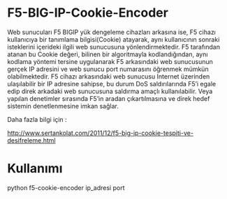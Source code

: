 # F5-BIG-IP-Cookie-Encoder

Web sunucuları F5 BIGIP yük dengeleme cihazları arkasına ise, F5 cihazı kullanıcıya bir tanımlama bilgisi(Cookie) atayarak, aynı kullanıcının sonraki isteklerini içerideki ilgili web sunucusuna yönlendirmektedir.
F5 tarafından atanan bu Cookie değeri, bilinen bir algoritmayla kodlandığından, aynı kodlama yöntemi tersine uygulanarak F5 arkasındaki web sunucusunun gerçek IP adresini ve web sunucu port numarasını öğrenmek mümkün olabilmektedir. 
F5 cihazı arkasındaki web sunucusu Internet üzerinden ulaşılabilir bir IP adresine sahipse, bu durum DoS saldırılarında F5’i egale edip direk arkadaki web sunucusuna saldırma amaçlı kullanılabilir. Veya yapılan denetimler sırasında F5’in aradan çıkartılmasına ve direk hedef sistemin denetlenmesine imkan sağlar.

Daha fazla bilgi için  :

http://www.sertankolat.com/2011/12/f5-big-ip-cookie-tespiti-ve-desifreleme.html

# Kullanımı

python f5-cookie-encoder ip_adresi port

